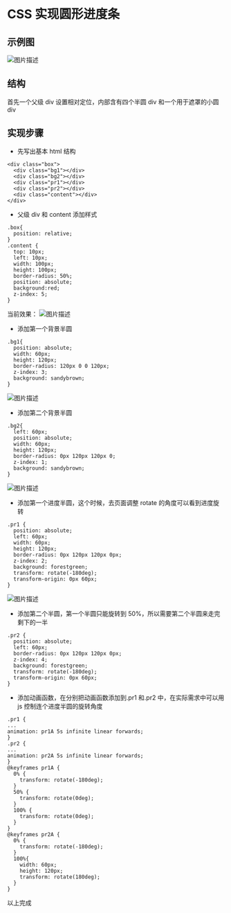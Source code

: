 # CSS 实现圆形进度条

## 示例图

![图片描述][1]

## 结构

首先一个父级 div 设置相对定位，内部含有四个半圆 div 和一个用于遮罩的小圆 div

## 实现步骤

- 先写出基本 html 结构

```
<div class="box">
  <div class="bg1"></div>
  <div class="bg2"></div>
  <div class="pr1"></div>
  <div class="pr2"></div>
  <div class="content"></div>
</div>
```

- 父级 div 和 content 添加样式

```
.box{
  position: relative;
}
.content {
  top: 10px;
  left: 10px;
  width: 100px;
  height: 100px;
  border-radius: 50%;
  position: absolute;
  background:red;
  z-index: 5;
}
```

当前效果：
![图片描述][2]

- 添加第一个背景半圆

```
.bg1{
  position: absolute;
  width: 60px;
  height: 120px;
  border-radius: 120px 0 0 120px;
  z-index: 3;
  background: sandybrown;
}
```

![图片描述][3]

- 添加第二个背景半圆

```
.bg2{
  left: 60px;
  position: absolute;
  width: 60px;
  height: 120px;
  border-radius: 0px 120px 120px 0;
  z-index: 1;
  background: sandybrown;
}
```

![图片描述][4]

- 添加第一个进度半圆，这个时候，去页面调整 rotate 的角度可以看到进度旋转

```
.pr1 {
  position: absolute;
  left: 60px;
  width: 60px;
  height: 120px;
  border-radius: 0px 120px 120px 0px;
  z-index: 2;
  background: forestgreen;
  transform: rotate(-180deg);
  transform-origin: 0px 60px;
}
```

![图片描述][5]

- 添加第二个半圆，第一个半圆只能旋转到 50%，所以需要第二个半圆来走完剩下的一半

```
.pr2 {
  position: absolute;
  left: 60px;
  border-radius: 0px 120px 120px 0px;
  z-index: 4;
  background: forestgreen;
  transform: rotate(-180deg);
  transform-origin: 0px 60px;
}
```

- 添加动画函数，在分别把动画函数添加到.pr1 和.pr2 中，在实际需求中可以用 js 控制连个进度半圆的旋转角度

```
.pr1 {
...
animation: pr1A 5s infinite linear forwards;
}
.pr2 {
...
animation: pr2A 5s infinite linear forwards;
}
@keyframes pr1A {
  0% {
    transform: rotate(-180deg);
  }
  50% {
    transform: rotate(0deg);
  }
  100% {
    transform: rotate(0deg);
  }
}
@keyframes pr2A {
  0% {
    transform: rotate(-180deg);
  }
  100%{
    width: 60px;
    height: 120px;
    transform: rotate(180deg);
  }
}
```

以上完成

[1]: /img/bVbxYOu
[2]: /img/bVbxYQc
[3]: /img/bVbxYQl
[4]: /img/bVbxYQq
[5]: /img/bVbxYSd
